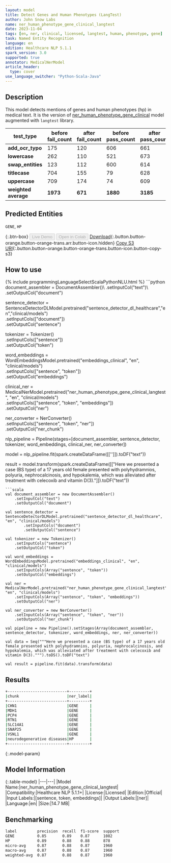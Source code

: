 ```yaml
---
layout: model
title: Detect Genes and Human Phenotypes (LangTest)
author: John Snow Labs
name: ner_human_phenotype_gene_clinical_langtest
date: 2023-11-04
tags: [en, ner, clinical, licensed, langtest, human, phenotype, gene]
task: Named Entity Recognition
language: en
edition: Healthcare NLP 5.1.1
spark_version: 3.0
supported: true
annotator: MedicalNerModel
article_header:
  type: cover
use_language_switcher: "Python-Scala-Java"
---
```


## Description

This model detects mentions of genes and human phenotypes (hp) in medical text. It is the version of [ner_human_phenotype_gene_clinical](https://nlp.johnsnowlabs.com/2021/03/31/ner_human_phenotype_gene_clinical_en.html) model augmented with `langtest` library.

| **test_type**        | **before fail_count** | **after fail_count** | **before pass_count** | **after pass_count** | **minimum pass_rate** | **before pass_rate** | **after pass_rate** |
|----------------------|-----------------------|----------------------|-----------------------|----------------------|-----------------------|----------------------|---------------------|
| **add_ocr_typo**     | 175                   | 120                  | 606                   | 661                  | 85%                   | 78%                  | 85%                 |
| **lowercase**        | 262                   | 110                  | 521                   | 673                  | 85%                   | 67%                  | 86%                 |
| **swap_entities**    | 123                   | 112                  | 600                   | 614                  | 80%                   | 83%                  | 85%                 |
| **titlecase**        | 704                   | 155                  | 79                    | 628                  | 75%                   | 10%                  | 80%                 |
| **uppercase**        | 709                   | 174                  | 74                    | 609                  | 75%                   | 9%                   | 78%                 |
| **weighted average** | **1973**              | **671**              | **1880**              | **3185**             | **80%**               | **48.79%**           | **82.60%**          |

## Predicted Entities

`GENE`, `HP`

{:.btn-box}
<button class="button button-orange" disabled>Live Demo</button>
<button class="button button-orange" disabled>Open in Colab</button>
[Download](https://s3.amazonaws.com/auxdata.johnsnowlabs.com/clinical/models/ner_human_phenotype_gene_clinical_langtest_en_5.1.1_3.0_1699104573201.zip){:.button.button-orange.button-orange-trans.arr.button-icon.hidden}
[Copy S3 URI](s3://auxdata.johnsnowlabs.com/clinical/models/ner_human_phenotype_gene_clinical_langtest_en_5.1.1_3.0_1699104573201.zip){:.button.button-orange.button-orange-trans.button-icon.button-copy-s3}

## How to use



<div class="tabs-box" markdown="1">
{% include programmingLanguageSelectScalaPythonNLU.html %}
```python
document_assembler = DocumentAssembler()\
    .setInputCol("text")\
    .setOutputCol("document")
         
sentence_detector = SentenceDetectorDLModel.pretrained("sentence_detector_dl_healthcare","en","clinical/models")\
    .setInputCols(["document"])\
    .setOutputCol("sentence")

tokenizer = Tokenizer()\
    .setInputCols(["sentence"])\
    .setOutputCol("token")

word_embeddings = WordEmbeddingsModel.pretrained("embeddings_clinical", "en", "clinical/models")\
    .setInputCols(["sentence", "token"])\
    .setOutputCol("embeddings")

clinical_ner = MedicalNerModel.pretrained("ner_human_phenotype_gene_clinical_langtest", "en", "clinical/models") \
    .setInputCols(["sentence", "token", "embeddings"]) \
    .setOutputCol("ner")

ner_converter = NerConverter()\
 	.setInputCols(["sentence", "token", "ner"])\
 	.setOutputCol("ner_chunk")
    
nlp_pipeline = Pipeline(stages=[document_assembler, sentence_detector, tokenizer, word_embeddings, clinical_ner, ner_converter])

model = nlp_pipeline.fit(spark.createDataFrame([['']]).toDF("text"))

result = model.transform(spark.createDataFrame([["Here we presented a case (BS type) of a 17 years old female presented with polyhydramnios, polyuria, nephrocalcinosis, and hypokalemia, which was alleviated after treatment with celecoxib and vitamin D(3)."]]).toDF("text"))
```
```scala
val document_assembler = new DocumentAssembler()
    .setInputCol("text")
    .setOutputCol("document")
         
val sentence_detector = SentenceDetectorDLModel.pretrained("sentence_detector_dl_healthcare", "en", "clinical/models")
        .setInputCols("document") 
        .setOutputCol("sentence")

val tokenizer = new Tokenizer()
    .setInputCols("sentence")
    .setOutputCol("token")

val word_embeddings = WordEmbeddingsModel.pretrained("embeddings_clinical", "en", "clinical/models")
    .setInputCols(Array("sentence", "token"))
    .setOutputCol("embeddings")

val ner = MedicalNerModel.pretrained("ner_human_phenotype_gene_clinical_langtest", "en", "clinical/models")
    .setInputCols(Array("sentence", "token", "embeddings"))
    .setOutputCol("ner")

val ner_converter = new NerConverter()
 	.setInputCols(Array("sentence", "token", "ner"))
 	.setOutputCol("ner_chunk")

val pipeline = new Pipeline().setStages(Array(document_assembler, sentence_detector, tokenizer, word_embeddings, ner, ner_converter))

val data = Seq("""Here we presented a case (BS type) of a 17 years old female presented with polyhydramnios, polyuria, nephrocalcinosis, and hypokalemia, which was alleviated after treatment with celecoxib and vitamin D(3).""").toDS().toDF("text")

val result = pipeline.fit(data).transform(data)
```
</div>

## Results

```bash
+--------------------------+---------+
|chunk                     |ner_label|
+--------------------------+---------+
|CHN1                      |GENE     |
|MDH1                      |GENE     |
|PCP4                      |GENE     |
|RTN1                      |GENE     |
|SLC14A1                   |GENE     |
|SNAP25                    |GENE     |
|VSNL1                     |GENE     |
|neurodegenerative diseases|HP       |
+--------------------------+---------+
```

{:.model-param}
## Model Information

{:.table-model}
|---|---|
|Model Name:|ner_human_phenotype_gene_clinical_langtest|
|Compatibility:|Healthcare NLP 5.1.1+|
|License:|Licensed|
|Edition:|Official|
|Input Labels:|[sentence, token, embeddings]|
|Output Labels:|[ner]|
|Language:|en|
|Size:|14.7 MB|

## Benchmarking

```bash
label         precision  recall  f1-score  support 
GENE          0.85       0.89    0.87      1082    
HP            0.89       0.88    0.88      878     
micro-avg     0.87       0.88    0.87      1960    
macro-avg     0.87       0.88    0.87      1960    
weighted-avg  0.87       0.88    0.87      1960    
```